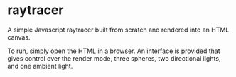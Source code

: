 # raytracer
A simple Javascript raytracer built from scratch and rendered into an HTML canvas.

To run, simply open the HTML in a browser. An interface is provided that gives control over the render mode, three spheres, two directional lights, and one ambient light.
